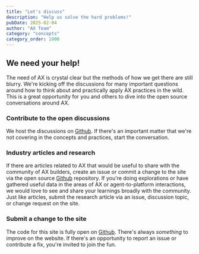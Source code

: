 ```yaml
---
title: "Let's discuss"
description: "Help us solve the hard problems!"
pubDate: 2025-02-04
author: "AX Team"
category: "concepts"
category_order: 1000
---
```


## We need your help!

The need of AX is crystal clear but the methods of how we get there are still blurry. We're kicking off the discussions for many important questions around how to think about and practically apply AX practices in the wild. This is a great opportunity for you and others to dive into the open source conversations around AX.

### Contribute to the open discussions

We host the discussions on [Github](https://github.com/orgs/agentexperience/discussions). If there's an important matter that we're not covering in the concepts and practices, start the conversation.

### Industry articles and research

If there are articles related to AX that would be useful to share with the community of AX builders, create an issue or commit a change to the site via the open source [Github](https://github.com/agentexperience/agentexperience.ax/) repository. If you're doing explorations or have gathered useful data in the areas of AX or agent-to-platform interactions, we would love to see and share your learnings broadly with the community. Just like articles, submit the research article via an issue, discussion topic, or change request on the site.


### Submit a change to the site

The code for this site is fully open on [Github](https://github.com/agentexperience/agentexperience.ax/). There's always _something_ to improve on the website. If there's an opportunity to report an issue or contribute a fix, you're invited to join the fun.

